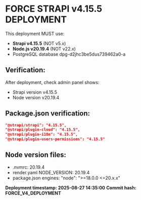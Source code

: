 # FORCE STRAPI v4.15.5 DEPLOYMENT

This deployment MUST use:
- **Strapi v4.15.5** (NOT v5.x)
- **Node.js v20.19.4** (NOT v22.x)
- PostgreSQL database dpg-d2jhc3be5dus739462a0-a

## Verification:
After deployment, check admin panel shows:
- Strapi version v4.15.5
- Node version v20.19.4

## Package.json verification:
```json
"@strapi/strapi": "4.15.5",
"@strapi/plugin-cloud": "4.15.5",
"@strapi/plugin-i18n": "4.15.5", 
"@strapi/plugin-users-permissions": "4.15.5"
```

## Node version files:
- .nvmrc: 20.19.4
- render.yaml NODE_VERSION: 20.19.4
- package.json engines: "node": ">=18.0.0 <=20.x.x"

**Deployment timestamp: 2025-08-27 14:35:00**
**Commit hash: FORCE_V4_DEPLOYMENT**